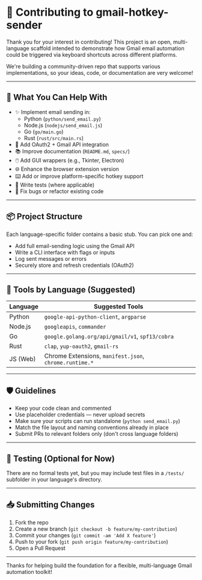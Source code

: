# 🤝 Contributing to gmail-hotkey-sender

Thank you for your interest in contributing! This project is an open, multi-language scaffold intended to demonstrate how Gmail email automation could be triggered via keyboard shortcuts across different platforms.

We're building a community-driven repo that supports various implementations, so your ideas, code, or documentation are very welcome!

---

## 🧠 What You Can Help With

- ✨ Implement email sending in:
  - Python (`python/send_email.py`)
  - Node.js (`nodejs/send_email.js`)
  - Go (`go/main.go`)
  - Rust (`rust/src/main.rs`)
- 🧪 Add OAuth2 + Gmail API integration
- 📚 Improve documentation (`README.md`, `specs/`)
- 🖱️ Add GUI wrappers (e.g., Tkinter, Electron)
- 🌐 Enhance the browser extension version
- ⌨️ Add or improve platform-specific hotkey support
- 🧪 Write tests (where applicable)
- 🐛 Fix bugs or refactor existing code

---

## 📦 Project Structure

Each language-specific folder contains a basic stub. You can pick one and:
- Add full email-sending logic using the Gmail API
- Write a CLI interface with flags or inputs
- Log sent messages or errors
- Securely store and refresh credentials (OAuth2)

---

## 🧰 Tools by Language (Suggested)

| Language | Suggested Tools |
|----------|------------------|
| Python   | `google-api-python-client`, `argparse` |
| Node.js  | `googleapis`, `commander` |
| Go       | `google.golang.org/api/gmail/v1`, `spf13/cobra` |
| Rust     | `clap`, `yup-oauth2`, `gmail-rs` |
| JS (Web) | Chrome Extensions, `manifest.json`, `chrome.runtime.*` |

---

## 🛡️ Guidelines

- Keep your code clean and commented
- Use placeholder credentials — never upload secrets
- Make sure your scripts can run standalone (`python send_email.py`)
- Match the file layout and naming conventions already in place
- Submit PRs to relevant folders only (don't cross language folders)

---

## 🧪 Testing (Optional for Now)

There are no formal tests yet, but you may include test files in a `/tests/` subfolder in your language's directory.

---

## 📥 Submitting Changes

1. Fork the repo
2. Create a new branch (`git checkout -b feature/my-contribution`)
3. Commit your changes (`git commit -am 'Add X feature'`)
4. Push to your fork (`git push origin feature/my-contribution`)
5. Open a Pull Request

---

Thanks for helping build the foundation for a flexible, multi-language Gmail automation toolkit!
